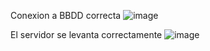 Conexion a BBDD correcta
![image](https://github.com/LTEAdmin/skaterPark/assets/157530292/56a293d7-14f6-4834-ad11-e58a8e9faf1c)



El servidor se levanta correctamente
![image](https://github.com/LTEAdmin/skaterPark/assets/157530292/0caef780-77bd-4bc0-9015-38eac1df19d4)
